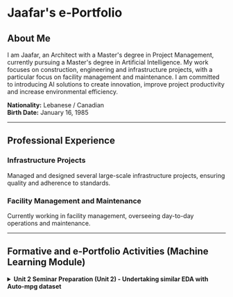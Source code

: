 <h1>Jaafar's e-Portfolio</h1>

<h2>About Me</h2>
<p>I am Jaafar, an Architect with a Master's degree in Project Management, currently pursuing a Master's degree in Artificial Intelligence. My work focuses on construction, engineering and infrastructure projects, with a particular focus on facility management and maintenance. I am committed to introducing AI solutions to create innovation, improve project productivity and increase environmental efficiency.</p>

<p><strong>Nationality:</strong> Lebanese / Canadian<br>
<strong>Birth Date:</strong> January 16, 1985</p>

<hr>

<h2>Professional Experience</h2>
<h3>Infrastructure Projects</h3>
<p>Managed and designed several large-scale infrastructure projects, ensuring quality and adherence to standards.</p>

<h3>Facility Management and Maintenance</h3>
<p>Currently working in facility management, overseeing day-to-day operations and maintenance.</p>

<hr>

<!-- Continue adding sections as needed -->

<h2>Formative and e-Portfolio Activities (Machine Learning Module)</h2>

<details>
    <summary><strong>Unit 2 Seminar Preparation (Unit 2) - Undertaking similar EDA with Auto-mpg dataset</strong></summary>
    
&nbsp;&nbsp;<details>
        <summary><strong>Identify Missing Values</strong></summary>
        In this step, I used the `isnull()` function from the Pandas library to check for any missing values in the dataset. By calling `.sum()` on the result, I obtained the total number of missing values for each column. This helped me understand the completeness of the data and identify any columns that might need attention or imputation.
    </details>

&nbsp;&nbsp;<details>
        <summary><strong>Estimate Skewness and Kurtosis</strong></summary>
        I calculated the skewness and kurtosis of the dataset using the `skew()` and `kurtosis()` methods from Pandas. Skewness measures the asymmetry of the data distribution, while kurtosis indicates the "tailedness" of the distribution. These metrics provide insights into the nature of the data distributions, helping to assess normality and identify potential outliers.
    </details>

&nbsp;&nbsp;<details>
        <summary><strong>Correlation Heat Map</strong></summary>
        To visualize the relationships between numeric variables, I created a correlation heat map using Seaborn and Matplotlib. First, I filtered the dataset to include only numeric columns and generated a correlation matrix. Then, I plotted the heat map, annotating it with the correlation coefficients. This visualization allowed me to easily identify strong correlations, which are valuable for understanding how different variables interact with each other.
    </details>

&nbsp;&nbsp;<details>
        <summary><strong>Scatter Plot for Different Parameters</strong></summary>
        I created a scatter plot to examine the relationship between 'horsepower' and 'mpg' (miles per gallon). Using Seaborn's `scatterplot()` function, I was able to visually assess how changes in horsepower affected fuel efficiency. This type of visualization is essential for identifying trends and patterns in the data.
    </details>

&nbsp;&nbsp;<details>
        <summary><strong>Replace Categorical Values with Numerical Values</strong></summary>
        To prepare the dataset for analysis, I converted the 'origin' categorical variable into numerical values using the `map()` function. This transformation is crucial for many statistical models that require numerical input. By mapping 'America' to 1, 'Europe' to 2, and 'Asia' to 3, I ensured that the data was suitable for further analysis. Finally, I printed the updated 'origin' column to verify the changes.
    </details>

&nbsp;&nbsp;<details>
        <summary><strong>Python Code</strong></summary>
        <pre>
        ```python
        import pandas as pd
        import seaborn as sns
        import matplotlib.pyplot as plt

        # Load the dataset
        data = pd.read_csv("Unit02 auto-mpg.csv")  # Ensure the file name is correct

        # 1. Identify Missing Values
        missing_values = data.isnull().sum()
        print("Missing values per column:\n", missing_values)

        # 2. Estimate Skewness and Kurtosis
        skewness = data.skew()
        kurtosis = data.kurtosis()
        print("\nSkewness:\n", skewness)
        print("\nKurtosis:\n", kurtosis)

        # 3. Correlation Heat Map
        # Select only numeric columns for correlation
        numeric_data = data.select_dtypes(include=['number'])

        # Generate the correlation matrix
        correlation_matrix = numeric_data.corr()

        # Plot correlation heat map
        plt.figure(figsize=(10, 8))
        sns.heatmap(correlation_matrix, annot=True, cmap='coolwarm', linewidths=0.5)
        plt.title("Correlation Heat Map")
        plt.show()

        # 4. Scatter Plot for Different Parameters
        # Example: Scatter plot for 'horsepower' vs 'mpg'
        plt.figure(figsize=(8, 6))
        sns.scatterplot(data=data, x='horsepower', y='mpg')  # Adjust 'horsepower' and 'mpg' as needed
        plt.title("Horsepower vs MPG")
        plt.xlabel("Horsepower")
        plt.ylabel("Miles per Gallon (MPG)")
        plt.show()

        # 5. Replace Categorical Values with Numerical Values
        # Assuming 'origin' is a categorical column to convert
        data['origin'] = data['origin'].map({'America': 1, 'Europe': 2, 'Asia': 3})

        # Display the updated 'origin' column to verify changes
        print("\nUpdated 'origin' column:\n", data['origin'].head())
        ```
        </pre>
    </details>
</details>

